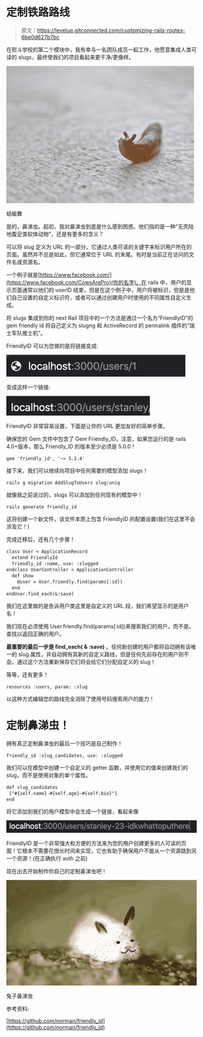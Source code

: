 # 定制铁路路线

> 原文：<https://levelup.gitconnected.com/customizing-rails-routes-6be0d627b7bc>

在熨斗学校的第二个模块中，我有幸与一名团队成员一起工作，他愿意集成人类可读的 slugs，最终使我们的项目看起来更干净/更像样。

![](img/b6ffc6b838bf4f23eae841f27e8f30f9.png)

蛞蝓舞

是的，鼻涕虫。起初，我对鼻涕虫到底是什么感到困惑。他们指的是一种“无壳陆地腹足类软体动物”，还是有更多的含义？

可以将 slug 定义为 URL 的一部分，它通过人类可读的关键字来标识用户所在的页面。虽然并不总是如此，但它通常位于 URL 的末尾。有时是当前正在访问的文件名或资源名。

一个例子就是[https://www.facebook.com/](https://www.facebook.com/CowsArePro)(你的名字)。在 rails 中，用户的显示页面通常以他们的 userID 结束，但是在这个例子中，用户将被标识，但是是他们自己设置的自定义标识符，或者可以通过创建用户时使用的不同属性自定义生成。

将 slugs 集成到你的 next Rail 项目中的一个方法是通过一个名为“FriendlyID”的 gem
friendly id 将自己定义为 slugng 和 ActiveRecord 的 permalink 插件的“瑞士军队推土机”。

FriendlyID 可以为您做的是将链接变成:

![](img/60ab59ba8326210428851e2019b910d2.png)

变成这样一个链接:

![](img/af7c9b42aedf469cfbe2afffd9ef20ff.png)

FriendlyID 非常容易设置，下面是让你的 URL 更加友好的简单步骤。

确保您的 Gem 文件中包含了 Gem Friendly_ID，注意，如果您运行的是 rails 4.0+版本，那么 Friendly_ID 的版本至少必须是 5.0.0！

```
gem 'friendly_id', '~> 5.2.4'
```

接下来，我们可以继续向项目中任何需要的模型添加 slugs！

```
rails g migration AddSlugToUsers slug:uniq
```

就像我之前说过的，slugs 可以添加到任何现有的模型中！

```
rails generate friendly_id
```

这将创建一个新文件，该文件本质上包含 FriendlyID 的配置设置(我们在这里不会涉及它！)

完成迁移后，还有几个步骤！

```
class User < ApplicationRecord
  extend FriendlyId
  friendly_id :name, use: :slugged
endclass UserController < ApplicationController
  def show
    @user = User.friendly.find(params[:id])
  end
endUser.find_each(&:save)
```

我们在这里做的是告诉用户类这里是自定义的 URL 段，我们希望显示的是用户名！

我们现在必须使用 User.friendly.find(params[:id])来搜索我们的用户，而不是。查找以返回正确的用户。

**最重要的最后一步是 find_each( & :save)** 。任何新创建的用户都将自动拥有该唯一的 slug 属性，并自动拥有其新的自定义路线，但是任何先前存在的用户则不会。通过这个方法重新保存它们将会给它们分配自定义的 slug！

等等，还有更多！

```
resources :users, param: :slug
```

以这种方式编辑您的路线完全消除了使用号码搜索用户的能力！

# 定制鼻涕虫！

拥有真正定制鼻涕虫的最后一个技巧是自己制作！

```
friendly_id :slug_candidates, use: :slugged
```

我们可以在模型中创建一个自定义的 getter 函数，并使用它的值来创建我们的 slug，而不是使用对象的单个属性。

```
def slug_candidates 
 ["#{self.name}-#{self.age}-#{self.bio}"] 
end
```

将它添加到我们的用户模型中会生成一个链接，看起来像

![](img/957ce582dddd03ee1ad48d77721b44c8.png)

FriendlyID 是一个非常强大和方便的方法来为您的用户创建更多的人可读的页面！它根本不需要花很长时间来实现，它也有助于确保用户不能从一个资源跳到另一个资源！(在正确执行 auth 之前)

现在出去开始制作你自己的定制鼻涕虫吧！

![](img/9feada40619758f9f09993c01e1f367f.png)

兔子鼻涕虫

参考资料:

[https://github.com/norman/friendly_id](https://github.com/norman/friendly_id)